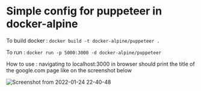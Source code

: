 # Simple config for puppeteer in docker-alpine

To build docker : `docker build -t docker-alpine/puppeteer .`

To run : `docker run -p 5000:3000 -d docker-alpine/puppeteer`

How to use : navigating to localhost:3000 in browser should print the title of the google.com page like on the screenshot below

![Screenshot from 2022-01-24 22-40-48](https://user-images.githubusercontent.com/22643362/150852791-6389c7dd-a329-4591-ac16-f9fd23f9b43d.png)
